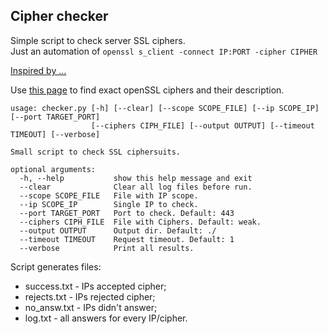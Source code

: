 ## Cipher checker

Simple script to check server SSL ciphers.  
Just an automation of ```openssl s_client -connect IP:PORT -cipher CIPHER ```
  
[Inspired by ...](https://superuser.com/questions/109213/how-do-i-list-the-ssl-tls-cipher-suites-a-particular-website-offers)

Use [this page](https://ciphersuite.info/cs/) to find exact openSSL ciphers and their description.

```
usage: checker.py [-h] [--clear] [--scope SCOPE_FILE] [--ip SCOPE_IP] [--port TARGET_PORT]
                  [--ciphers CIPH_FILE] [--output OUTPUT] [--timeout TIMEOUT] [--verbose]

Small script to check SSL ciphersuits.

optional arguments:
  -h, --help           show this help message and exit
  --clear              Clear all log files before run.
  --scope SCOPE_FILE   File with IP scope.
  --ip SCOPE_IP        Single IP to check.
  --port TARGET_PORT   Port to check. Default: 443
  --ciphers CIPH_FILE  File with Ciphers. Default: weak.
  --output OUTPUT      Output dir. Default: ./
  --timeout TIMEOUT    Request timeout. Default: 1
  --verbose            Print all results.
```


Script generates files:
- success.txt - IPs accepted cipher;
- rejects.txt - IPs rejected cipher;
- no_answ.txt - IPs didn't answer;
- log.txt     - all answers for every IP/cipher.
